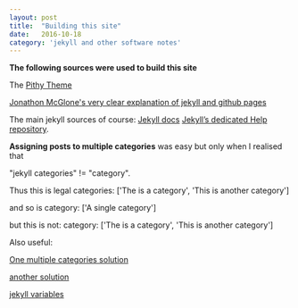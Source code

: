 ```yaml
---
layout: post
title:  "Building this site"
date:   2016-10-18
category: 'jekyll and other software notes'
---
```


**The following sources were used to build this site**

The <a href="https://github.com/smallmuou/Jekyll-Pithy">Pithy Theme</a>

<a href="http://jmcglone.com/guides/github-pages/">Jonathon McGlone's very clear explanation of jekyll and github pages</A>

The main jekyll sources of course:
[Jekyll docs][jekyll] 
[Jekyll’s dedicated Help repository][jekyll-help].

**Assigning posts to multiple categories** was easy but only when I realised that 

"jekyll categories" != "category".  

Thus this is legal 
categories: ['The is a category', 'This is another category'] 

and so is
category: ['A single category']

but this is not:
category:  ['The is a category', 'This is another category'] 

Also useful:

<a href="https://github.com/jekyll/jekyll-help/issues/129">One multiple categories solution</a></br>

<a href="https://amakelov.github.io/2015/11/24/multiple-categories-for-jekyll-posts.html">another solution</a>

<a href="http://jekyllrb.com/docs/frontmatter/#predefined-global-variables">jekyll variables</a>

[jekyll]:      http://jekyllrb.com
[jekyll-gh]:   https://github.com/jekyll/jekyll
[jekyll-help]: https://github.com/jekyll/jekyll-help

